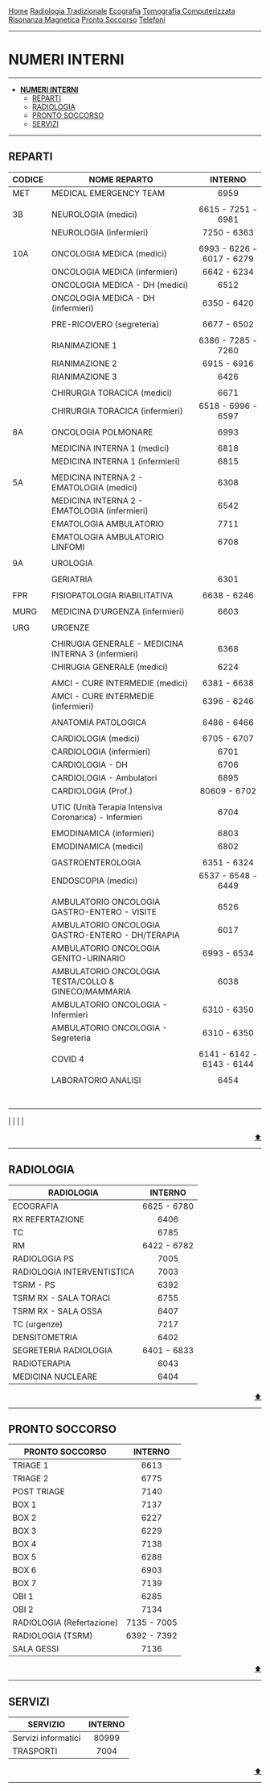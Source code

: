 <div class="topnav">
  <a href="index.html">Home</a>
  <a href="radiologia_tradizionale.html">Radiologia Tradizionale</a>
  <a href="ecografia.html">Ecografia</a>
  <a href="tomografia_computerizzata.html">Tomografia Computerizzata</a>
  <a href="risonanza_magnetica.html">Risonanza Magnetica</a>
  <a href="pronto_soccorso.html">Pronto Soccorso</a>
  <a href="contatti.html">Telefoni</a>
</div>

- - -

# **NUMERI INTERNI**

- - -

- [**NUMERI INTERNI**](#numeri-interni)
  - [REPARTI](#reparti)
  - [RADIOLOGIA](#radiologia)
  - [PRONTO SOCCORSO](#pronto-soccorso)
  - [SERVIZI](#servizi)

- - -

## REPARTI

| CODICE | NOME REPARTO                                           |          INTERNO          |
| ------ | ------------------------------------------------------ | :-----------------------: |
| MET    | MEDICAL EMERGENCY TEAM                                 |           6959            |
|        |                                                        |                           |
| 3B     | NEUROLOGIA (medici)                                    |    6615 - 7251 - 6981     |
|        | NEUROLOGIA (infermieri)                                |        7250 - 6363        |
|        |                                                        |                           |
| 10A    | ONCOLOGIA MEDICA (medici)                              | 6993 - 6226 - 6017 - 6279 |
|        | ONCOLOGIA MEDICA (infermieri)                          |        6642 - 6234        |
|        | ONCOLOGIA MEDICA - DH (medici)                         |           6512            |
|        | ONCOLOGIA MEDICA - DH (infermieri)                     |        6350 - 6420        |
|        |                                                        |                           |
|        | PRE-RICOVERO (segreteria)                              |        6677 - 6502        |
|        |                                                        |                           |
|        | RIANIMAZIONE 1                                         |    6386 - 7285 - 7260     |
|        | RIANIMAZIONE 2                                         |        6915 - 6916        |
|        | RIANIMAZIONE 3                                         |           6426            |
|        |                                                        |                           |
|        | CHIRURGIA TORACICA (medici)                            |           6671            |
|        | CHIRURGIA TORACICA (infermieri)                        |    6518 - 6996 - 6597     |
|        |                                                        |                           |
| 8A     | ONCOLOGIA POLMONARE                                    |           6993            |
|        |                                                        |                           |
|        | MEDICINA INTERNA 1 (medici)                            |           6818            |
|        | MEDICINA INTERNA 1 (infermieri)                        |           6815            |
|        |                                                        |                           |
| 5A     | MEDICINA INTERNA 2 - EMATOLOGIA (medici)               |           6308            |
|        | MEDICINA INTERNA 2 - EMATOLOGIA (infermieri)           |           6542            |
|        | EMATOLOGIA AMBULATORIO                                 |           7711            |
|        | EMATOLOGIA AMBULATORIO LINFOMI                         |           6708            |
|        |                                                        |                           |
| 9A     | UROLOGIA                                               |                           |
|        |                                                        |                           |
|        | GERIATRIA                                              |           6301            |
|        |                                                        |                           |
| FPR    | FISIOPATOLOGIA RIABILITATIVA                           |        6638 - 6246        |
|        |                                                        |                           |
| MURG   | MEDICINA D’URGENZA (infermieri)                        |           6603            |
|        |                                                        |                           |
| URG    | URGENZE                                                |                           |
|        |                                                        |                           |
|        | CHIRUGIA GENERALE - MEDICINA INTERNA 3 (infermieri)    |           6368            |
|        | CHIRUGIA GENERALE (medici)                             |           6224            |
|        |                                                        |                           |
|        | AMCI - CURE INTERMEDIE (medici)                        |        6381 - 6638        |
|        | AMCI - CURE INTERMEDIE (infermieri)                    |        6396 - 6246        |
|        |                                                        |                           |
|        | ANATOMIA PATOLOGICA                                    |        6486 - 6466        |
|        |                                                        |                           |
|        | CARDIOLOGIA (medici)                                   |        6705 - 6707        |
|        | CARDIOLOGIA (infermieri)                               |           6701            |
|        | CARDIOLOGIA - DH                                       |           6706            |
|        | CARDIOLOGIA - Ambulatori                               |           6895            |
|        | CARDIOLOGIA (Prof.)                                    |       80609 - 6702        |
|        |                                                        |                           |
|        | UTIC (Unità Terapia Intensiva Coronarica) - Infermieri |           6704            |
|        |                                                        |                           |
|        | EMODINAMICA (infermieri)                               |           6803            |
|        | EMODINAMICA (medici)                                   |           6802            |
|        |                                                        |                           |
|        | GASTROENTEROLOGIA                                      |        6351 - 6324        |
|        | ENDOSCOPIA (medici)                                    |    6537 - 6548 - 6449     |
|        |                                                        |                           |
|        | AMBULATORIO ONCOLOGIA GASTRO-ENTERO - VISITE           |           6526            |
|        | AMBULATORIO ONCOLOGIA GASTRO-ENTERO - DH/TERAPIA       |           6017            |
|        | AMBULATORIO ONCOLOGIA GENITO-URINARIO                  |        6993 - 6534        |
|        | AMBULATORIO ONCOLOGIA TESTA/COLLO & GINECO/MAMMARIA    |           6038            |
|        | AMBULATORIO ONCOLOGIA - Infermieri                     |        6310 - 6350        |
|        | AMBULATORIO ONCOLOGIA - Segreteria                     |        6310 - 6350        |
|        |                                                        |                           |
|        | COVID 4                                                | 6141 - 6142 - 6143 - 6144 |
|        |                                                        |                           |
|        | LABORATORIO ANALISI                                    |           6454            |
|        |                                                        |                           |
|        |                                                        |                           |
|        |                                                        |                           |
|        |                                                        |                           |
|        |                                                        |                           |
|        |                                                        |                           |
|        |                                                        |                           |

|        |                                                        |                           |


<div style="text-align: right">
<a href="#numeri-interni">⬆️</a>
</div>

---

## RADIOLOGIA

 | RADIOLOGIA                 |   INTERNO   |
 | -------------------------- | :---------: |
 | ECOGRAFIA                  | 6625 - 6780 |
 | RX REFERTAZIONE            |    6406     |
 | TC                         |    6785     |
 | RM                         | 6422 - 6782 |
 | RADIOLOGIA PS              |    7005     |
 | RADIOLOGIA INTERVENTISTICA |    7003     |
 | TSRM - PS                  |    6392     |
 | TSRM RX - SALA TORACI      |    6755     |
 | TSRM RX - SALA OSSA        |    6407     |
 | TC (urgenze)               |    7217     |
 | DENSITOMETRIA              |    6402     |
 | SEGRETERIA RADIOLOGIA      | 6401 - 6833 |
 | RADIOTERAPIA               |    6043     |
 | MEDICINA NUCLEARE          |    6404     |

<div style="text-align: right">
<a href="#numeri-interni">⬆️</a>
</div>

---
## PRONTO SOCCORSO

 | PRONTO SOCCORSO           |   INTERNO   |
 | ------------------------- | :---------: |
 | TRIAGE 1                  |    6613     |
 | TRIAGE 2                  |    6775     |
 | POST TRIAGE               |    7140     |
 | BOX 1                     |    7137     |
 | BOX 2                     |    6227     |
 | BOX 3                     |    6229     |
 | BOX 4                     |    7138     |
 | BOX 5                     |    6288     |
 | BOX 6                     |    6903     |
 | BOX 7                     |    7139     |
 | OBI 1                     |    6285     |
 | OBI 2                     |    7134     |
 | RADIOLOGIA (Refertazione) | 7135 - 7005 |
 | RADIOLOGIA (TSRM)         | 6392 - 7392 |
 | SALA GESSI                |    7136     |

<div style="text-align: right">
<a href="#numeri-interni">⬆️</a>
</div>

---

## SERVIZI
 
 | SERVIZIO                   |   INTERNO   |
 | -------------------------- | :---------: |
 |Servizi informatici         |    80999    |  
 |TRASPORTI                   |     7004    |

 <div style="text-align: right">
<a href="#numeri-interni">⬆️</a>
</div>

---
